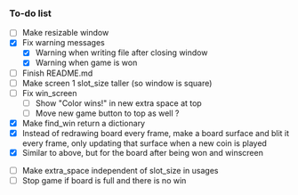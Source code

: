 ### To-do list
- [ ] Make resizable window
- [x] Fix warning messages
  - [x] Warning when writing file after closing window
  - [x] Warning when game is won
- [ ] Finish README.md
- [ ] Make screen 1 slot_size taller (so window is square)
- [ ] Fix win_screen
  - [ ] Show "Color wins!" in new extra space at top
  - [ ] Move new game button to top as well ?
- [x] Make find_win return a dictionary
- [x] Instead of redrawing board every frame, make a board surface and blit it every frame, only updating that surface when a new coin is played
- [x] Similar to above, but for the board after being won and winscreen
<!--
- [ ] Define a nested function in find_win that does the operations of the return statements on an input
- [ ] Change (width + extra_space * 2) // 2 to width // 2 + extra_space, same with height
-->
- [ ] Make extra_space independent of slot_size in usages
- [ ] Stop game if board is full and there is no win
